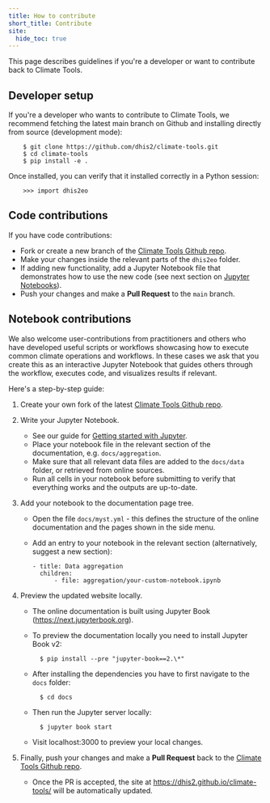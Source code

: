 ```yaml
---
title: How to contribute
short_title: Contribute
site:
  hide_toc: true
---
```


This page describes guidelines if you're a developer or want to contribute back to Climate Tools.

## Developer setup

If you're a developer who wants to contribute to Climate Tools, we recommend fetching the latest main branch on Github and installing directly from source (development mode):

        $ git clone https://github.com/dhis2/climate-tools.git
        $ cd climate-tools
        $ pip install -e .

Once installed, you can verify that it installed correctly in a Python session:

        >>> import dhis2eo

## Code contributions

If you have code contributions:

- Fork or create a new branch of the [Climate Tools Github repo](https://github.com/dhis2/climate-tools).
- Make your changes inside the relevant parts of the `dhis2eo` folder.
- If adding new functionality, add a Jupyter Notebook file that demonstrates how to use the new code (see next section on [Jupyter Notebooks](#notebook-contributions)).
- Push your changes and make a **Pull Request** to the `main` branch.

## Notebook contributions

We also welcome user-contributions from practitioners and others who have developed useful scripts or workflows showcasing how to execute common climate operations and workflows. In these cases we ask that you create this as an interactive Jupyter Notebook that guides others through the workflow, executes code, and visualizes results if relevant.

Here's a step-by-step guide:

1.  Create your own fork of the latest [Climate Tools Github repo](https://github.com/dhis2/climate-tools).

2.  Write your Jupyter Notebook.

    - See our guide for [Getting started with Jupyter](getting-started/jupyter.md).
    - Place your notebook file in the relevant section of the documentation, e.g. `docs/aggregation`.
    - Make sure that all relevant data files are added to the `docs/data` folder, or retrieved from online sources.
    - Run all cells in your notebook before submitting to verify that everything works and the outputs are up-to-date.

3.  Add your notebook to the documentation page tree.

    - Open the file `docs/myst.yml` - this defines the structure of the online documentation and the pages shown in the side menu.
    - Add an entry to your notebook in the relevant section (alternatively, suggest a new section):

      ```
      - title: Data aggregation
        children:
            - file: aggregation/your-custom-notebook.ipynb
      ```

4.  Preview the updated website locally.

    - The online documentation is built using Jupyter Book (https://next.jupyterbook.org).
    - To preview the documentation locally you need to install Jupyter Book v2:

            $ pip install --pre "jupyter-book==2.\*"

    - After installing the dependencies you have to first navigate to the `docs` folder:

            $ cd docs

    - Then run the Jupyter server locally:

            $ jupyter book start

    - Visit localhost:3000 to preview your local changes.

5.  Finally, push your changes and make a **Pull Request** back to the [Climate Tools Github repo](https://github.com/dhis2/climate-tools).
    - Once the PR is accepted, the site at https://dhis2.github.io/climate-tools/ will be automatically updated.
